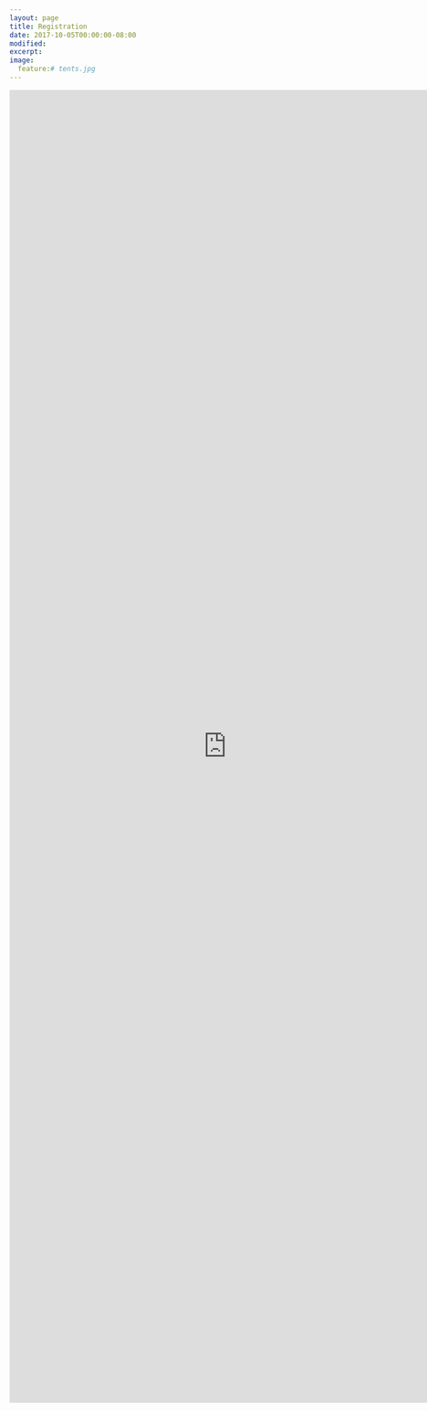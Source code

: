 ```yaml
---
layout: page
title: Registration
date: 2017-10-05T00:00:00-08:00
modified:
excerpt:
image:
  feature:# tents.jpg
---
```


<iframe src="https://docs.google.com/forms/d/e/1FAIpQLSeA0C33IK2q67VwmXr5RF2xbkmF70FQmN3bSgkhXA2Oo9-fiA/viewform?embedded=true" width="760" height="2300" frameborder="0" marginheight="0" marginwidth="0">Loading...</iframe>
